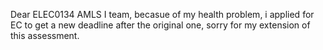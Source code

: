 Dear ELEC0134 AMLS I team, becasue of my health problem, i applied for EC to get a new deadline after the original one, sorry for my extension of this assessment.
